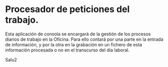# Procesador de peticiones del trabajo.

Esta aplicación de consola se encargará de la gestión de los procesos diarios de trabajo en la Oficina. Para ello contará por una parte en la entrada de información, y por la otra en la grabación en un fichero de esta información procesada o no en el transcurso del día laboral.



Salu2
